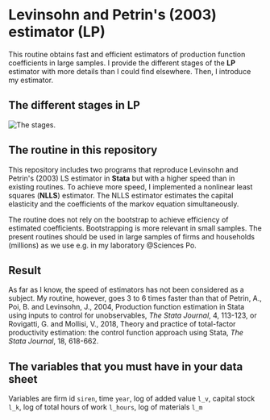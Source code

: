 # Levinsohn and Petrin's (2003) estimator (__LP__)

This routine obtains fast and efficient estimators of production function coefficients in large samples. I provide the different stages of the __LP__ estimator with more details than I could find elsewhere. Then, I introduce my estimator. 

## The different stages in __LP__

![The stages.](http://www.evens-salies.com/tfp_lp_nlls.png)

## The routine in this repository

This repository includes two programs that reproduce Levinsohn and Petrin's (2003) LS estimator in __Stata__ but with a higher speed than in existing routines. To achieve more speed, I implemented a nonlinear least squares (__NLLS__) estimator. The NLLS estimator estimates the capital elasticity and the coefficients of the markov equation simultaneously.

The routine does not rely on the bootstrap to achieve efficiency of estimated coefficients. Bootstrapping is more relevant in small samples. The present routines should be used in large samples of firms and households (millions) as we use e.g. in my laboratory @Sciences Po.

## Result

As far as I know, the speed of estimators has not been considered as a subject. My routine, however, goes 3 to 6 times faster than that of Petrin, A., Poi, B. and Levinsohn, J., 2004, Production function estimation in Stata using inputs to control for unobservables, _The Stata Journal_, 4, 113-123, or Rovigatti, G. and Mollisi, V., 2018, Theory and practice of total-factor productivity estimation: the control function approach using Stata, _The Stata Journal_, 18, 618-662.

## The variables that you must have in your data sheet

 Variables are firm id ```siren```, time ```year```, log of added value ```l_v```, capital stock ```l_k```, log of total hours of work ```l_hours```, log of materials ```l_m```
